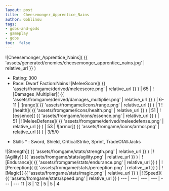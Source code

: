 ```yaml
---
layout: post
title:  Cheesemonger_Apprentice_Nains
author: Goblinou
tags:
- gobs-and-gods
- gameplay
- gobs
toc:  false
---
```


![Cheesemonger_Apprentice_Nains]( {{ 'assets/generated/enemies/cheesemonger_apprentice_nains.jpg' | relative_url }} )
- Rating: 300
- Race: Dwarf  Faction:Nains
![MeleeScore]( {{ 'assets/fromgame/derived/meleescore.png' | relative_url }} ) | 65 | ![Damages_Multiplier]( {{ 'assets/fromgame/derived/damages_multiplier.png' | relative_url }} ) | 6-11 | ![range]( {{ 'assets/fromgame/icons/range.png' | relative_url }} ) | 1
![health]( {{ 'assets/fromgame/icons/health.png' | relative_url }} ) | 51 | ![essence]( {{ 'assets/fromgame/icons/essence.png' | relative_url }} ) | 51 | ![MeleeDefense]( {{ 'assets/fromgame/derived/meleedefense.png' | relative_url }} ) | 53 | ![armor]( {{ 'assets/fromgame/icons/armor.png' | relative_url }} ) | 3/5/0
* Skills * : Sword, Shield, CriticalStrike, Sprint, TradeOfAllJacks

![Strength]( {{ 'assets/fromgame/stats/strength.png' | relative_url }} ) | ![Agility]( {{ 'assets/fromgame/stats/agility.png' | relative_url }} ) | ![Endurance]( {{ 'assets/fromgame/stats/endurance.png' | relative_url }} ) | ![Perception]( {{ 'assets/fromgame/stats/perception.png' | relative_url }} ) | ![Magic]( {{ 'assets/fromgame/stats/magic.png' | relative_url }} ) | ![Speed]( {{ 'assets/fromgame/stats/speed.png' | relative_url }} )
--- | --- | --- | --- | --- | ---
11 | 8 | 12 | 5 | 5 | 4
